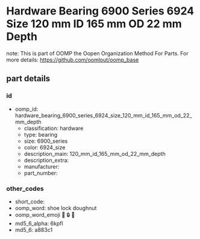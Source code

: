 # Hardware Bearing 6900 Series 6924 Size 120 mm ID 165 mm OD 22 mm Depth  

note: This is part of OOMP the Oopen Organization Method For Parts. For more details: https://github.com/oomlout/oomp_base

##  part details





### id
* oomp_id: hardware_bearing_6900_series_6924_size_120_mm_id_165_mm_od_22_mm_depth
  * classification: hardware
  * type: bearing
  * size: 6900_series
  * color: 6924_size
  * description_main: 120_mm_id_165_mm_od_22_mm_depth
  * description_extra: 
  * manufacturer: 
  * part_number: 

### other_codes
* short_code: 
* oomp_word: shoe lock doughnut
* oomp_word_emoji :shoe: :lock: :doughnut:
* md5_6_alpha: 6kpfl
* md5_6: a883c1